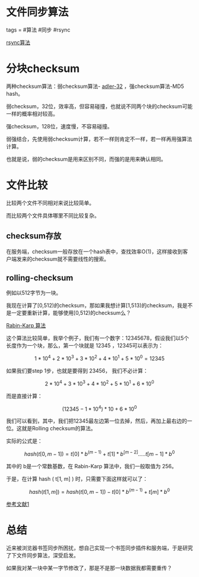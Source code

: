 # 文件同步算法
tags = #算法 #同步 #rsync

[rsync算法](https://rsync.samba.org/tech_report/tech_report.html)

# 分块checksum
两种checksum算法：弱checksum算法-
[adler-32](https://en.wikipedia.org/wiki/Adler-32)
，强checksum算法-MD5 hash。

弱checksum，32位，效率高，但容易碰撞，也就说不同两个块的checksum可能一样的概率相对较高。

强checksum，128位，速度慢，不容易碰撞。

弱强结合，先使用弱checksum计算，若不一样则肯定不一样，若一样再用强算法计算。

也就是说，弱的checksum是用来区别不同，而强的是用来确认相同。

# 文件比较
比较两个文件不同相对来说比较简单。

而比较两个文件具体哪里不同比较复杂。

## checksum存放
在服务端，checksum一般存放在一个hash表中，查找效率O(1)，这样接收到客户端发来的checksum就不需要线性的搜索。

## rolling-checksum
例如以512字节为一块。

我现在计算了[0,512)的checksum，那如果我想计算[1,513)的checksum，我是不是一定要重新计算，能够使用[0,512)的checksum么？

[Rabin-Karp 算法](https://en.wikipedia.org/wiki/Rabin%E2%80%93Karp_algorithm)

这个算法比较简单，我举个例子，我们有一个数字：12345678，假设我们以5个长度作为一个块，那么，第一个块就是 12345 ，12345可以表示为：

$$ 1 * 10^4 + 2 * 10^3 + 3 * 10^2 + 4 * 10^1 + 5 * 10^0 = 12345 $$

如果我们要step 1步，也就是要得到 23456， 我们不必计算：

$$ 2 * 10^4 + 3 * 10^3 + 4 * 10^2 + 5 * 10^1 + 6 * 10^0 $$

而是直接计算：

$$ (12345 - 1 * 10^4) * 10 + 6 * 10 ^0 $$

我们可以看到，其中，我们把12345最左边第一位去掉，然后，再加上最右边的一位。这就是Rolling checksum的算法。

实际的公式是：

$$ hash ( t[0, m-1] ) = t[0] * b^(m-1) + t[1] * b^[m-2] ..... t[m-1] * b^0 $$

其中的 b是一个常数基数，在 Rabin-Karp 算法中，我们一般取值为  256。

于是，在计算 hash ( t[1, m] ) 时，只需要下面这样就可以了：

$$ hash( t[1, m] ) = hash ( t[0, m-1] ) - t[0] * b^(m-1)  + t[m] * b ^0 $$

[参考文献1](https://coolshell.cn/articles/7425.html)

# 总结
近来被浏览器书签同步所困扰，想自己实现一个书签同步插件和服务端，于是研究了下文件同步算法，深受启发。

如果我对某一块中某一字节修改了，那是不是那一块数据我都需要重传？